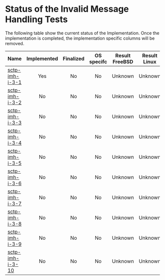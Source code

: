 # Status of the Invalid Message Handling Tests

The following table show the current status of the Implementation. Once the implementation is completed, the implementation specific columns will be removed.

| Name                                  | Implemented | Finalized | OS specifc | Result FreeBSD | Result Linux |
|:--------------------------------------|:-----------:|:---------:|:----------:|:--------------:|:------------:|
|[sctp-imh-i-3-1](sctp-imh-i-3-1.pkt)   | Yes         | No        | No         | Unknown        | Unknown      |
|[sctp-imh-i-3-2](sctp-imh-i-3-2.pkt)   | No          | No        | No         | Unknown        | Unknown      |
|[sctp-imh-i-3-3](sctp-imh-i-3-3.pkt)   | No          | No        | No         | Unknown        | Unknown      |
|[sctp-imh-i-3-4](sctp-imh-i-3-4.pkt)   | No          | No        | No         | Unknown        | Unknown      |
|[sctp-imh-i-3-5](sctp-imh-i-3-5.pkt)   | No          | No        | No         | Unknown        | Unknown      |
|[sctp-imh-i-3-6](sctp-imh-i-3-6.pkt)   | No          | No        | No         | Unknown        | Unknown      |
|[sctp-imh-i-3-7](sctp-imh-i-3-7.pkt)   | No          | No        | No         | Unknown        | Unknown      |
|[sctp-imh-i-3-8](sctp-imh-i-3-8.pkt)   | No          | No        | No         | Unknown        | Unknown      |
|[sctp-imh-i-3-9](sctp-imh-i-3-9.pkt)   | No          | No        | No         | Unknown        | Unknown      |
|[sctp-imh-i-3-10](sctp-imh-i-3-10.pkt) | No          | No        | No         | Unknown        | Unknown      |
